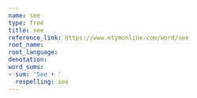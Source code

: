 ```yaml
---
name: see
type: free
title: see
reference_link: https://www.etymonline.com/word/see
root_name: 
root_language: 
denotation: 
word_sums:
- sum: 'See + '
  respelling: see
---
```

